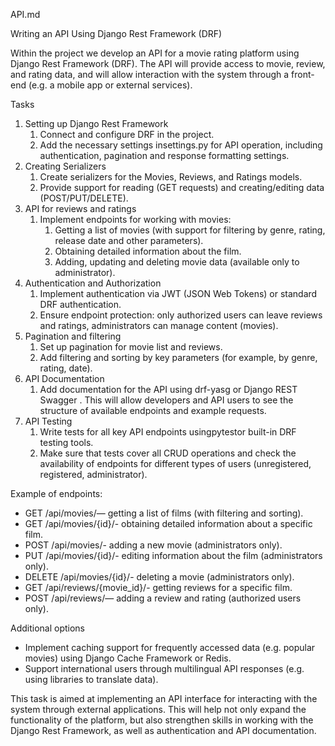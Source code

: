 API.md

Writing an API Using Django Rest Framework (DRF)

Within the project we develop an API for a movie rating platform using Django Rest Framework (DRF). The API will provide access to movie, review, and rating data, and will allow interaction with the system through a front-end (e.g. a mobile app or external services).

Tasks

1. Setting up Django Rest Framework
    1. Connect and configure DRF in the project.
    2. Add the necessary settings insettings.py for API operation, including authentication, pagination and response formatting settings.
2. Creating Serializers
    1. Create serializers for the Movies, Reviews, and Ratings models.
    2. Provide support for reading (GET requests) and creating/editing data (POST/PUT/DELETE).
3. API for reviews and ratings
    1. Implement endpoints for working with movies:
        1. Getting a list of movies (with support for filtering by genre, rating, release date and other parameters).
        2. Obtaining detailed information about the film.
        3. Adding, updating and deleting movie data (available only to administrator).
4. Authentication and Authorization
    1. Implement authentication via JWT (JSON Web Tokens) or standard DRF authentication.
    2. Ensure endpoint protection: only authorized users can leave reviews and ratings, administrators can manage content (movies).
5. Pagination and filtering
    1. Set up pagination for movie list and reviews.
    2. Add filtering and sorting by key parameters (for example, by genre, rating, date).
6. API Documentation
    1. Add documentation for the API using drf-yasg or Django REST Swagger . This will allow developers and API users to see the structure of available endpoints and example requests.
7. API Testing
    1. Write tests for all key API endpoints usingpytestor built-in DRF testing tools.
    2. Make sure that tests cover all CRUD operations and check the availability of endpoints for different types of users (unregistered, registered, administrator).

Example of endpoints:
* GET /api/movies/— getting a list of films (with filtering and sorting).
* GET /api/movies/{id}/- obtaining detailed information about a specific film.
* POST /api/movies/- adding a new movie (administrators only).
* PUT /api/movies/{id}/- editing information about the film (administrators only).
* DELETE /api/movies/{id}/- deleting a movie (administrators only).
* GET /api/reviews/{movie_id}/- getting reviews for a specific film.
* POST /api/reviews/— adding a review and rating (authorized users only).

Additional options
* Implement caching support for frequently accessed data (e.g. popular movies) using Django Cache Framework or Redis.
* Support international users through multilingual API responses (e.g. using libraries to translate data).

This task is aimed at implementing an API interface for interacting with the system through external applications. This will help not only expand the functionality of the platform, but also strengthen skills in working with the Django Rest Framework, as well as authentication and API documentation.



